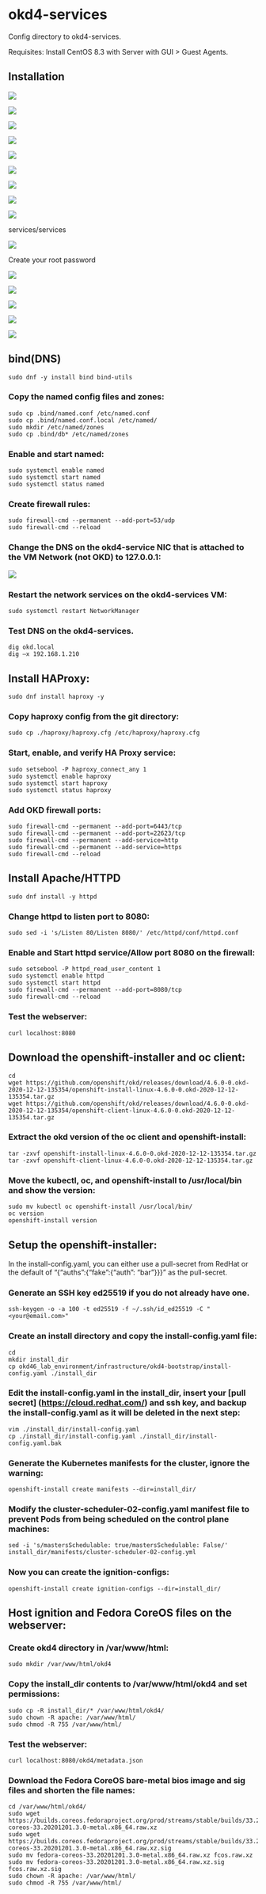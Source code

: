# okd4-services

Config directory to okd4-services.

Requisites:
	Install CentOS 8.3 with Server with GUI > Guest Agents.
## Installation

![](../../images/boot_centos.png?raw=true)

![](../../images/boot_centos2.png?raw=true)

![](../../images/network_setup.png?raw=true)

![](../../images/enable_ens18.png?raw=true)

![](../../images/enable_ens19.png?raw=true)

![](../../images/mirror_repo.png?raw=true)

![](../../images/Guest_agents.png?raw=true)

![](../../images/centos_storage.png?raw=true)

![](../../images/centos_lvm.png?raw=true)

services/services

![](../../images/services.png?raw=true)

Create your root password

![](../../images/root.png?raw=true)

![](../../images/begin_installation.png?raw=true)

![](../../images/installation.png?raw=true)

![](../../images/centos_final.png?raw=true)

![](../../images/centos_final2.png?raw=true)

## bind(DNS)
	sudo dnf -y install bind bind-utils

### Copy the named config files and zones:

	sudo cp .bind/named.conf /etc/named.conf
	sudo cp .bind/named.conf.local /etc/named/
	sudo mkdir /etc/named/zones
	sudo cp .bind/db* /etc/named/zones

### Enable and start named:

	sudo systemctl enable named
	sudo systemctl start named
	sudo systemctl status named

### Create firewall rules:

	sudo firewall-cmd --permanent --add-port=53/udp
	sudo firewall-cmd --reload

### Change the DNS on the okd4-service NIC that is attached to the VM Network (not OKD) to 127.0.0.1:

![](../../images/DNS.png?raw=true)

### Restart the network services on the okd4-services VM:

	sudo systemctl restart NetworkManager

### Test DNS on the okd4-services.

	dig okd.local
	dig –x 192.168.1.210

## Install HAProxy:

	sudo dnf install haproxy -y


### Copy haproxy config from the git directory:

	sudo cp ./haproxy/haproxy.cfg /etc/haproxy/haproxy.cfg

### Start, enable, and verify HA Proxy service:

	sudo setsebool -P haproxy_connect_any 1
	sudo systemctl enable haproxy
	sudo systemctl start haproxy
	sudo systemctl status haproxy

### Add OKD firewall ports:

	sudo firewall-cmd --permanent --add-port=6443/tcp
	sudo firewall-cmd --permanent --add-port=22623/tcp
	sudo firewall-cmd --permanent --add-service=http
	sudo firewall-cmd --permanent --add-service=https
	sudo firewall-cmd --reload

## Install Apache/HTTPD

	sudo dnf install -y httpd

### Change httpd to listen port to 8080:

	sudo sed -i 's/Listen 80/Listen 8080/' /etc/httpd/conf/httpd.conf

### Enable and Start httpd service/Allow port 8080 on the firewall:

	sudo setsebool -P httpd_read_user_content 1
	sudo systemctl enable httpd
	sudo systemctl start httpd
	sudo firewall-cmd --permanent --add-port=8080/tcp
	sudo firewall-cmd --reload

### Test the webserver:

	curl localhost:8080

## Download the openshift-installer and oc client:

	cd
	wget https://github.com/openshift/okd/releases/download/4.6.0-0.okd-2020-12-12-135354/openshift-install-linux-4.6.0-0.okd-2020-12-12-135354.tar.gz
	wget https://github.com/openshift/okd/releases/download/4.6.0-0.okd-2020-12-12-135354/openshift-client-linux-4.6.0-0.okd-2020-12-12-135354.tar.gz

### Extract the okd version of the oc client and openshift-install:

	tar -zxvf openshift-install-linux-4.6.0-0.okd-2020-12-12-135354.tar.gz
	tar -zxvf openshift-client-linux-4.6.0-0.okd-2020-12-12-135354.tar.gz

### Move the kubectl, oc, and openshift-install to /usr/local/bin and show the version:

	sudo mv kubectl oc openshift-install /usr/local/bin/
	oc version
	openshift-install version

## Setup the openshift-installer:

In the install-config.yaml, you can either use a pull-secret from RedHat or the default of “{“auths”:{“fake”:{“auth”: “bar”}}}” as the pull-secret.

### Generate an SSH key ed25519 if you do not already have one.

	ssh-keygen -o -a 100 -t ed25519 -f ~/.ssh/id_ed25519 -C "<your@email.com>"

### Create an install directory and copy the install-config.yaml file:

	cd
	mkdir install_dir
	cp okd46_lab_environment/infrastructure/okd4-bootstrap/install-config.yaml ./install_dir

### Edit the install-config.yaml in the install_dir, insert your [pull secret] (https://cloud.redhat.com/) and ssh key, and backup the install-config.yaml as it will be deleted in the next step:

	vim ./install_dir/install-config.yaml
	cp ./install_dir/install-config.yaml ./install_dir/install-config.yaml.bak

### Generate the Kubernetes manifests for the cluster, ignore the warning:

	openshift-install create manifests --dir=install_dir/

### Modify the cluster-scheduler-02-config.yaml manifest file to prevent Pods from being scheduled on the control plane machines:

	sed -i 's/mastersSchedulable: true/mastersSchedulable: False/' install_dir/manifests/cluster-scheduler-02-config.yml

### Now you can create the ignition-configs:

	openshift-install create ignition-configs --dir=install_dir/


## Host ignition and Fedora CoreOS files on the webserver:

### Create okd4 directory in /var/www/html:

	sudo mkdir /var/www/html/okd4

### Copy the install_dir contents to /var/www/html/okd4 and set permissions:

	sudo cp -R install_dir/* /var/www/html/okd4/
	sudo chown -R apache: /var/www/html/
	sudo chmod -R 755 /var/www/html/

### Test the webserver:

	curl localhost:8080/okd4/metadata.json

### Download the Fedora CoreOS bare-metal bios image and sig files and shorten the file names:
	cd /var/www/html/okd4/
	sudo wget https://builds.coreos.fedoraproject.org/prod/streams/stable/builds/33.20201201.3.0/x86_64/fedora-coreos-33.20201201.3.0-metal.x86_64.raw.xz
	sudo wget https://builds.coreos.fedoraproject.org/prod/streams/stable/builds/33.20201201.3.0/x86_64/fedora-coreos-33.20201201.3.0-metal.x86_64.raw.xz.sig
	sudo mv fedora-coreos-33.20201201.3.0-metal.x86_64.raw.xz fcos.raw.xz
	sudo mv fedora-coreos-33.20201201.3.0-metal.x86_64.raw.xz.sig fcos.raw.xz.sig
	sudo chown -R apache: /var/www/html/
	sudo chmod -R 755 /var/www/html/

